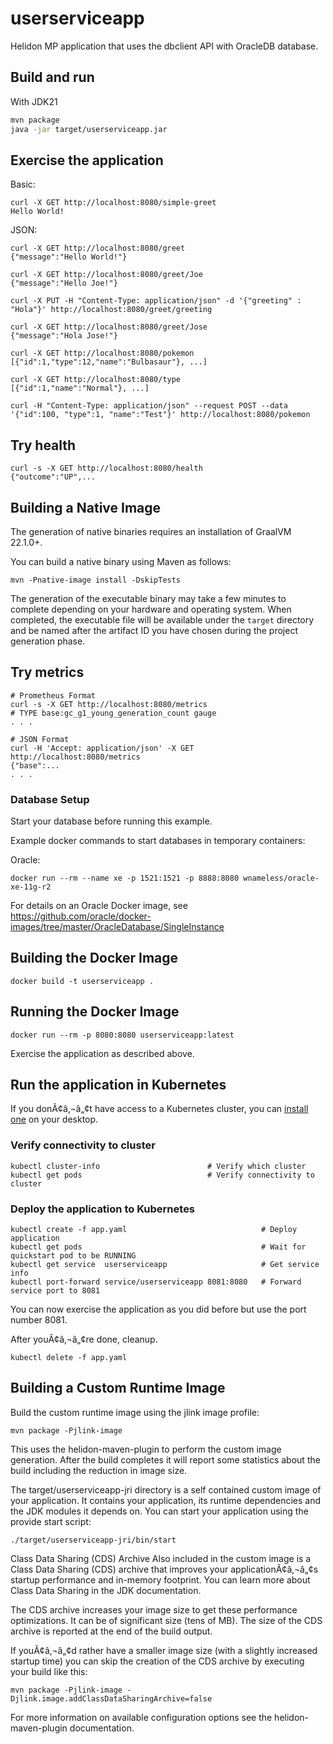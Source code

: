 # userserviceapp

Helidon MP application that uses the dbclient API with OracleDB database.

## Build and run


With JDK21
```bash
mvn package
java -jar target/userserviceapp.jar
```

## Exercise the application

Basic:
```
curl -X GET http://localhost:8080/simple-greet
Hello World!
```


JSON:
```
curl -X GET http://localhost:8080/greet
{"message":"Hello World!"}

curl -X GET http://localhost:8080/greet/Joe
{"message":"Hello Joe!"}

curl -X PUT -H "Content-Type: application/json" -d '{"greeting" : "Hola"}' http://localhost:8080/greet/greeting

curl -X GET http://localhost:8080/greet/Jose
{"message":"Hola Jose!"}
```

```
curl -X GET http://localhost:8080/pokemon
[{"id":1,"type":12,"name":"Bulbasaur"}, ...]

curl -X GET http://localhost:8080/type
[{"id":1,"name":"Normal"}, ...]

curl -H "Content-Type: application/json" --request POST --data '{"id":100, "type":1, "name":"Test"}' http://localhost:8080/pokemon
```


## Try health

```
curl -s -X GET http://localhost:8080/health
{"outcome":"UP",...

```


## Building a Native Image

The generation of native binaries requires an installation of GraalVM 22.1.0+.

You can build a native binary using Maven as follows:

```
mvn -Pnative-image install -DskipTests
```

The generation of the executable binary may take a few minutes to complete depending on
your hardware and operating system. When completed, the executable file will be available
under the `target` directory and be named after the artifact ID you have chosen during the
project generation phase.



## Try metrics

```
# Prometheus Format
curl -s -X GET http://localhost:8080/metrics
# TYPE base:gc_g1_young_generation_count gauge
. . .

# JSON Format
curl -H 'Accept: application/json' -X GET http://localhost:8080/metrics
{"base":...
. . .
```



### Database Setup

Start your database before running this example.

Example docker commands to start databases in temporary containers:

Oracle:
```
docker run --rm --name xe -p 1521:1521 -p 8888:8080 wnameless/oracle-xe-11g-r2
```
For details on an Oracle Docker image, see https://github.com/oracle/docker-images/tree/master/OracleDatabase/SingleInstance



## Building the Docker Image

```
docker build -t userserviceapp .
```

## Running the Docker Image

```
docker run --rm -p 8080:8080 userserviceapp:latest
```

Exercise the application as described above.
                                

## Run the application in Kubernetes

If you donÃ¢â‚¬â„¢t have access to a Kubernetes cluster, you can [install one](https://helidon.io/docs/latest/#/about/kubernetes) on your desktop.

### Verify connectivity to cluster

```
kubectl cluster-info                        # Verify which cluster
kubectl get pods                            # Verify connectivity to cluster
```

### Deploy the application to Kubernetes

```
kubectl create -f app.yaml                              # Deploy application
kubectl get pods                                        # Wait for quickstart pod to be RUNNING
kubectl get service  userserviceapp                     # Get service info
kubectl port-forward service/userserviceapp 8081:8080   # Forward service port to 8081
```

You can now exercise the application as you did before but use the port number 8081.

After youÃ¢â‚¬â„¢re done, cleanup.

```
kubectl delete -f app.yaml
```


## Building a Custom Runtime Image

Build the custom runtime image using the jlink image profile:

```
mvn package -Pjlink-image
```

This uses the helidon-maven-plugin to perform the custom image generation.
After the build completes it will report some statistics about the build including the reduction in image size.

The target/userserviceapp-jri directory is a self contained custom image of your application. It contains your application,
its runtime dependencies and the JDK modules it depends on. You can start your application using the provide start script:

```
./target/userserviceapp-jri/bin/start
```

Class Data Sharing (CDS) Archive
Also included in the custom image is a Class Data Sharing (CDS) archive that improves your applicationÃ¢â‚¬â„¢s startup
performance and in-memory footprint. You can learn more about Class Data Sharing in the JDK documentation.

The CDS archive increases your image size to get these performance optimizations. It can be of significant size (tens of MB).
The size of the CDS archive is reported at the end of the build output.

If youÃ¢â‚¬â„¢d rather have a smaller image size (with a slightly increased startup time) you can skip the creation of the CDS
archive by executing your build like this:

```
mvn package -Pjlink-image -Djlink.image.addClassDataSharingArchive=false
```

For more information on available configuration options see the helidon-maven-plugin documentation.
                                
